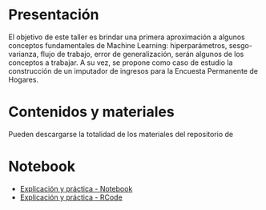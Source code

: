# Presentación
El objetivo de este taller es brindar una primera aproximación a algunos conceptos fundamentales de Machine Learning: hiperparámetros, sesgo-varianza, flujo de trabajo, error de generalización, serán algunos de los conceptos a trabajar.
A su vez, se propone como caso de estudio la construcción de un imputador de ingresos para la Encuesta Permanente de Hogares.

# Contenidos y materiales
Pueden descargarse la totalidad de los materiales del repositorio de 

# Notebook
- [Explicación y práctica - Notebook](notebook/ml_imputation_notebook.nb.html)
- [Explicación y práctica - RCode](scripts/ml_imputation_script.R)

